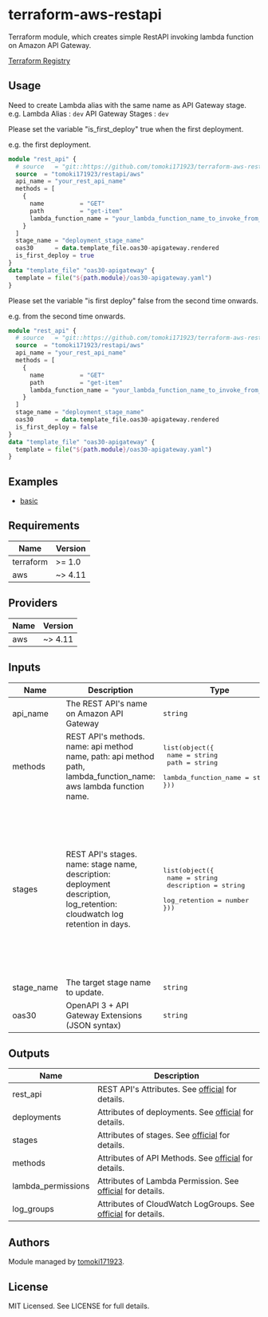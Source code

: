 # terraform-aws-restapi

Terraform module, which creates simple RestAPI invoking lambda function on Amazon API Gateway.

[Terraform Registry](https://registry.terraform.io/modules/tomoki171923/restapi/aws/latest)

## Usage

Need to create Lambda alias with the same name as API Gateway stage.
e.g.
Lambda Alias : `dev`
API Gateway Stages : `dev`

Please set the variable "is_first_deploy" true when the first deployment.

e.g. the first deployment.

```terraform
module "rest_api" {
  # source   = "git::https://github.com/tomoki171923/terraform-aws-restapi.git?ref=v0.2.2"
  source  = "tomoki171923/restapi/aws"
  api_name = "your_rest_api_name"
  methods = [
    {
      name          = "GET"
      path          = "get-item"
      lambda_function_name = "your_lambda_function_name_to_invoke_from_api"
    }
  ]
  stage_name = "deployment_stage_name"
  oas30      = data.template_file.oas30-apigateway.rendered
  is_first_deploy = true
}
data "template_file" "oas30-apigateway" {
  template = file("${path.module}/oas30-apigateway.yaml")
}
```

Please set the variable "is first deploy" false from the second time onwards.

e.g. from the second time onwards.

```terraform
module "rest_api" {
  # source   = "git::https://github.com/tomoki171923/terraform-aws-restapi.git?ref=v0.2.2"
  source  = "tomoki171923/restapi/aws"
  api_name = "your_rest_api_name"
  methods = [
    {
      name          = "GET"
      path          = "get-item"
      lambda_function_name = "your_lambda_function_name_to_invoke_from_api"
    }
  ]
  stage_name = "deployment_stage_name"
  oas30      = data.template_file.oas30-apigateway.rendered
  is_first_deploy = false
}
data "template_file" "oas30-apigateway" {
  template = file("${path.module}/oas30-apigateway.yaml")
}
```

## Examples

* [basic](https://github.com/tomoki171923/terraform-aws-restapi/tree/main/examples/basic/)

## Requirements

| Name      | Version |
| --------- | ------- |
| terraform | >= 1.0  |
| aws       | ~> 4.11 |

## Providers

| Name | Version |
| ---- | ------- |
| aws  | ~> 4.11 |

## Inputs

| Name       | Description                                                                                                                | Type                                                                                                  | Default                                                                                                                                                                                                                                                                                                                         | Required |
| ---------- | -------------------------------------------------------------------------------------------------------------------------- | ----------------------------------------------------------------------------------------------------- | ------------------------------------------------------------------------------------------------------------------------------------------------------------------------------------------------------------------------------------------------------------------------------------------------------------------------------- | :------: |
| api_name   | The REST API's name on Amazon API Gateway                                                                                  | `string` | `""` |   yes    |
| methods    | REST API's methods. name: api method name, path: api method path, lambda_function_name: aws lambda function name.          | <pre>list(object({<br> name = string<br> path = string<br> lambda_function_name = string<br>}))</pre> | `[]` |   yes    |
| stages     | REST API's stages. name: stage name, description: deployment description, log_retention: cloudwatch log retention in days. | <pre>list(object({<br> name = string<br> description = string<br> log_retention = number<br>}))</pre> | <pre>[<br> {<br> name = "dev", <br> description = "development deployment", <br> log_retention = 7, <br> }, <br> {<br> name = "st", <br> description = "staging deployment", <br> log_retention = 30, <br> }, <br> {<br> name = "pro", <br> description = "production deployment", <br> log_retention = 60, <br> }, <br>]</pre> |    no    |
| stage_name | The target stage name to update.                                                                                           | `string` | `""` |   yes    |
| oas30      | OpenAPI 3 + API Gateway Extensions (JSON syntax)                                                                           | `string` | `""` |   yes    |

## Outputs

| Name               | Description                                                                                                                                                               |
| ------------------ | ------------------------------------------------------------------------------------------------------------------------------------------------------------------------- |
| rest_api           | REST API's Attributes. See [official](https://registry.terraform.io/providers/hashicorp/aws/latest/docs/resources/api_gateway_rest_api#attributes-reference) for details. |
| deployments        | Attributes of deployments. See [official](https://registry.terraform.io/providers/hashicorp/aws/latest/docs/resources/api_gateway_deployment) for details.                |
| stages             | Attributes of stages. See [official](https://registry.terraform.io/providers/hashicorp/aws/latest/docs/resources/api_gateway_stage) for details.                          |
| methods            | Attributes of API Methods. See [official](https://registry.terraform.io/providers/hashicorp/aws/latest/docs/resources/api_gateway_method_settings) for details.           |
| lambda_permissions | Attributes of Lambda Permission. See [official](https://registry.terraform.io/providers/hashicorp/aws/latest/docs/resources/lambda_permission) for details.               |
| log_groups         | Attributes of CloudWatch LogGroups. See [official](https://registry.terraform.io/providers/hashicorp/aws/latest/docs/resources/cloudwatch_log_group) for details.         |

## Authors

Module managed by [tomoki171923](https://github.com/tomoki171923).

## License

MIT Licensed. See LICENSE for full details.
